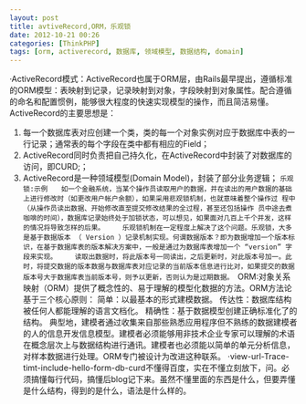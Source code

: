 ```yaml
---
layout: post
title: avtiveRecord,ORM，乐观锁
date: 2012-10-21 00:26
categories: [ThinkPHP]
tags: [orm, activerecord, 数据库, 领域模型, 数据结构, domain]
---
```

·ActiveRecord模式：ActiveRecord也属于ORM层，由Rails最早提出，遵循标准的ORM模型：表映射到记录，记录映射到对象，字段映射到对象属性。配合遵循的命名和配置惯例，能够很大程度的快速实现模型的操作，而且简洁易懂。
ActiveRecord的主要思想是：
1. 每一个数据库表对应创建一个类，类的每一个对象实例对应于数据库中表的一行记录；通常表的每个字段在类中都有相应的Field；
2. ActiveRecord同时负责把自己持久化，在ActiveRecord中封装了对数据库的访问，即CURD;；
3. ActiveRecord是一种领域模型(Domain Model)，封装了部分业务逻辑；
`乐观锁:示例　　如一个金融系统，当某个操作员读取用户的数据，并在读出的用户数据的基础上进行修改时（如更改用户帐户余额），如果采用悲观锁机制，也就意味着整个操作过 程中（从操作员读出数据、开始修改直至提交修改结果的全过程，甚至还包括操作 员中途去煮咖啡的时间），数据库记录始终处于加锁状态，可以想见，如果面对几百上千个并发，这样的情况将导致怎样的后果。 　　乐观锁机制在一定程度上解决了这个问题。乐观锁，大多是基于数据版本 （ Version ）记录机制实现。何谓数据版本？即为数据增加一个版本标识，在基于数据库表的版本解决方案中，一般是通过为数据库表增加一个
 “version” 字段来实现。 　　读取出数据时，将此版本号一同读出，之后更新时，对此版本号加一。此时，将提交数据的版本数据与数据库表对应记录的当前版本信息进行比对，如果提交的数据版本号大于数据库表当前版本号，则予以更新，否则认为是过期数据。
`ORM:对象关系映射（ORM）提供了概念性的、易于理解的模型化数据的方法。ORM方法论基于三个核心原则： 简单：以最基本的形式建模数据。 传达性：数据库结构被任何人都能理解的语言文档化。 精确性：基于数据模型创建正确标准化了的结构。 典型地，建模者通过收集来自那些熟悉应用程序但不熟练的数据建模者的人的信息开发信息模型。建模者必须能够用非技术企业专家可以理解的术语在概念层次上与数据结构进行通讯。建模者也必须能以简单的单元分析信息，对样本数据进行处理。ORM专门被设计为改进这种联系。
·view-url-Trace-timt-include-hello-form-db-curd不懂得百度，实在不懂立刻放下，问。必须搞懂每行代码，搞懂后blog记下来。虽然不懂里面的东西是什么，但要弄懂是什么结构，得到的是什么，语法是什么样的。
